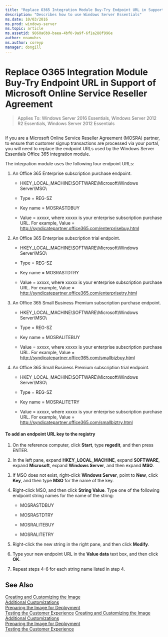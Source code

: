 ```yaml
---
title: "Replace O365 Integration Module Buy-Try Endpoint URL in Support of Microsoft Online Service Reseller Agreement"
description: "Describes how to use Windows Server Essentials"
ms.date: 10/03/2016
ms.prod: windows-server
ms.topic: article
ms.assetid: 9860a6b9-baea-4bf0-9a9f-6f1a288f996e
author: nnamuhcs
ms.author: coreyp
manager: dongill
---
```


# Replace O365 Integration Module Buy-Try Endpoint URL in Support of Microsoft Online Service Reseller Agreement

>Applies To: Windows Server 2016 Essentials, Windows Server 2012 R2 Essentials, Windows Server 2012 Essentials

##  <a name="BKMK_O365"></a>   
 If you are a Microsoft Online Service Reseller Agreement (MOSRA) partner, to ensure that customer signup transactions are processed via your portal, you will need to replace the endpoint URLs used by the  Windows Server Essentials Office 365 integration module.  
  
 The integration module uses the following four endpoint URLs:  
  
1.  An Office 365 Enterprise subscription purchase endpoint.  
  
    -   HKEY_LOCAL_MACHINE\SOFTWARE\Microsoft\Windows Server\MSO\  
  
    -   Type = REG-SZ  
  
    -   Key name = MOSRASTDBUY  
  
    -   Value = *xxxxx*, where xxxxx is your enterprise subscription purchase URL. For example, Value = http://syndicatepartner.office365.com/enterprisebuy.html  
  
2.  An Office 365 Enterprise subscription trial endpoint.  
  
    -   HKEY_LOCAL_MACHINE\SOFTWARE\Microsoft\Windows Server\MSO\  
  
    -   Type = REG-SZ  
  
    -   Key name = MOSRASTDTRY  
  
    -   Value = *xxxxx*, where xxxxx is your enterprise subscription purchase URL. For example, Value = http://syndicatepartner.office365.com/enterprisetry.html  
  
3.  An  Office 365 Small Business Premium subscription purchase endpoint.  
  
    -   HKEY_LOCAL_MACHINE\SOFTWARE\Microsoft\Windows Server\MSO\  
  
    -   Type = REG-SZ  
  
    -   Key name = MOSRALITEBUY  
  
    -   Value = *xxxxx*, where xxxxx is your enterprise subscription purchase URL. For example, Value = http://syndicatepartner.office365.com/smallbizbuy.html  
  
4.  An  Office 365 Small Business Premium subscription trial endpoint.  
  
    -   HKEY_LOCAL_MACHINE\SOFTWARE\Microsoft\Windows Server\MSO\  
  
    -   Type = REG-SZ  
  
    -   Key name = MOSRALITETRY  
  
    -   Value = *xxxxx*, where xxxxx is your enterprise subscription purchase URL. For example, Value = http://syndicatepartner.office365.com/smallbiztry.html  
  
#### To add an endpoint URL key to the registry  
  
1.  On the reference computer, click **Start**, type **regedit**, and then press ENTER.  
  
2.  In the left pane, expand **HKEY_LOCAL_MACHINE**, expand **SOFTWARE**, expand **Microsoft**, expand **Windows Server**, and then expand **MSO**.  
  
3.  If MSO does not exist, right-click **Windows Server**, point to **New**, click **Key**, and then type **MSO** for the name of the key.  
  
4.  Right-click MSO, and then click **String Value**. Type one of the following endpoint string names for the name of the string:  
  
    -   MOSRASTDBUY  
  
    -   MOSRASTDTRY  
  
    -   MOSRALITEBUY  
  
    -   MOSRALITETRY  
  
5.  Right-click the new string in the right pane, and then click **Modify**.  
  
6.  Type your new endpoint URL in the **Value data** text box, and then click **OK**.  
  
7.  Repeat steps 4-6 for each string name listed in step 4.  
  
## See Also  

 [Creating and Customizing the Image](Creating-and-Customizing-the-Image.md)   
 [Additional Customizations](Additional-Customizations.md)   
 [Preparing the Image for Deployment](Preparing-the-Image-for-Deployment.md)   
 [Testing the Customer Experience](Testing-the-Customer-Experience.md)
 [Creating and Customizing the Image](../install/Creating-and-Customizing-the-Image.md)   
 [Additional Customizations](../install/Additional-Customizations.md)   
 [Preparing the Image for Deployment](../install/Preparing-the-Image-for-Deployment.md)   
 [Testing the Customer Experience](../install/Testing-the-Customer-Experience.md)

